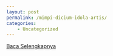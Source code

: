 ```yaml
---
layout: post
permalink: /mimpi-dicium-idola-artis/
categories:
    - Uncategorized
---
```


[Baca Selengkapnya](/08)